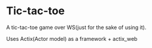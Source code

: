 # Tic-tac-toe

A tic-tac-toe game over WS(just for the sake of using it).

Uses Actix(Actor model) as a framework + actix_web